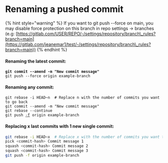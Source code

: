 # Renaming a pushed commit

{% hint style="warning" %}
If you want to git push --force on main, you may disable force protection on this branch in repo settings -> branches (e.g: [https://gitlab.com/USER/REPO/-/settings/repository/branch\_rules?branch=main](https://gitlab.com/jeanemar1/test/-/settings/repository/branch\_rules?branch=main))
{% endhint %}

#### Renaming the latest commit:

<pre class="language-bash"><code class="lang-bash"><strong>git commit --amend -m "New commit message"
</strong>git push --force origin example-branch
</code></pre>

#### Renaming any commit:

<pre class="language-bash"><code class="lang-bash">git rebase -i HEAD~n  # Replace n with the number of commits you want to go back
git commit --amend -m "New commit message"
git rebase --continue
git push <a data-footnote-ref href="#user-content-fn-1">-f</a> origin example-branch
</code></pre>

#### Replacing x last commits with 1 new single commit:

```bash
git rebase -i HEAD~x  # Replace x with the number of commits you want to squash into one
pick <commit-hash> Commit message 1
squash <commit-hash> Commit message 2
squash <commit-hash> Commit message 3
git push -f origin example-branch
```

[^1]: \--force
